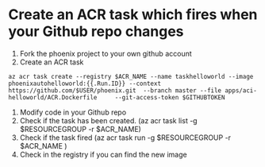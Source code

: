 # Create an ACR task which fires when your Github repo changes
1. Fork the phoenix project to your own github account
1. Create an ACR task 
```
az acr task create --registry $ACR_NAME --name taskhelloworld --image phoenixautohelloworld:{{.Run.ID}} --context https://github.com/$USER/phoenix.git  --branch master --file apps/aci-helloworld/ACR.Dockerfile     --git-access-token $GITHUBTOKEN
```

1. Modify code in your Github repo
1. Check if the task has been created. (az acr task list -g $RESOURCEGROUP -r $ACR_NAME)
1. Check if the task fired (az acr task run -g $RESOURCEGROUP -r $ACR_NAME ) 
1. Check in the registry if you can find the new image
